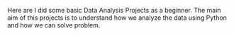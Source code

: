 Here are I did some basic Data Analysis Projects as a beginner. The main aim of this projects is to understand how we analyze the data using Python and how we can solve problem.
